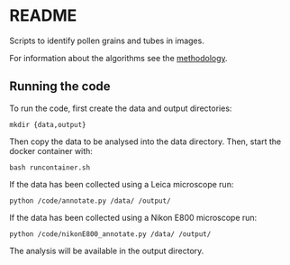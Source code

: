 # README

Scripts to identify pollen grains and tubes in images.

For information about the algorithms see the [methodology](methodology.md).


## Running the code

To run the code, first create the data and output directories:

```
mkdir {data,output}
```

Then copy the data to be analysed into the data directory. Then, start the
docker container with:

```
bash runcontainer.sh
```

If the data has been collected using a Leica microscope run:

```
python /code/annotate.py /data/ /output/
```

If the data has been collected using a Nikon E800 microscope run:

```
python /code/nikonE800_annotate.py /data/ /output/
```

The analysis will be available in the output directory.
